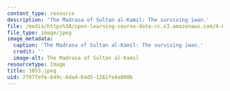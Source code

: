 ```yaml
---
content_type: resource
description: 'The Madrasa of Sultan al-Kamil: The surviving iwan.'
file: /media/https%3A/open-learning-course-data-rc.s3.amazonaws.com/4-615-the-architecture-of-cairo-spring-2002/7f87fefe649c6da464d51261fe4a000b_1053.jpeg
file_type: image/jpeg
image_metadata:
  caption: 'The Madrasa of Sultan al-Kamil: The surviving iwan.'
  credit: ''
  image-alt: The Madrasa of Sultan al-Kamil
resourcetype: Image
title: 1053.jpeg
uid: 7f87fefe-649c-6da4-64d5-1261fe4a000b
---
```

